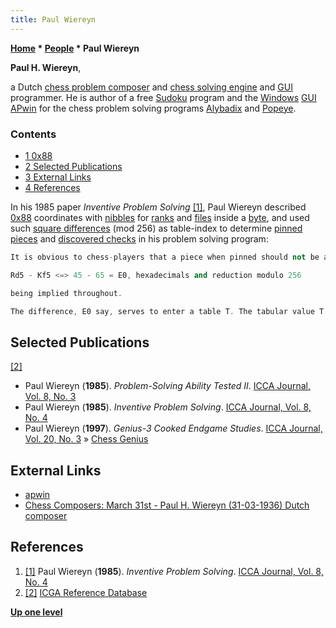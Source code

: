 ```yaml
---
title: Paul Wiereyn
---
```

**[Home](Home "Home") \* [People](People "People") \* Paul Wiereyn**


**Paul H. Wiereyn**,  

a Dutch [chess problem composer](Category:Chess_Composer "Category:Chess Composer") and [chess solving engine](Category:Problem "Category:Problem") and [GUI](GUI "GUI") programmer. 
He is author of a free [Sudoku](https://en.wikipedia.org/wiki/Sudoku) program and the [Windows](Windows "Windows") [GUI](GUI "GUI") [APwin](APwin "APwin") for the chess problem solving programs [Alybadix](Alybadix "Alybadix") and [Popeye](Popeye "Popeye").



### Contents


* [1 0x88](#0x88)
* [2 Selected Publications](#selected-publications)
* [3 External Links](#external-links)
* [4 References](#references)






In his 1985 paper *Inventive Problem Solving* <a id="cite-note-1" href="#cite-ref-1">[1]</a>, Paul Wiereyn described [0x88](0x88 "0x88") coordinates with [nibbles](Nibble "Nibble") for [ranks](Ranks "Ranks") and [files](Files "Files") inside a [byte](Byte "Byte"), and used such [square differences](Vector_Attacks "Vector Attacks") (mod 256) as table-index to determine [pinned pieces](Pin "Pin") and [discovered checks](Discovered_Check "Discovered Check") in his problem solving program:




```C++
It is obvious to chess-players that a piece when pinned should not be allowed to move out of the direction in which it is pinned. Hence, as a preliminary, we calculate, in one byte, the difference between the coordinates of the piece about to be moved and one's own King, e.g.,

```


```C++
Rd5 - Kf5 <=> 45 - 65 = E0, hexadecimals and reduction modulo 256 

```


```C++
being implied throughout.

```


```C++
The difference, E0 say, serves to enter a table T. The tabular value T[E0] so found, when zero, indicates non-collinearity (the pieces are not on the same rank, file or (co-)diagonal). If not zero, the value codes the direction of collinearity, i.e., the pinning direction. In our example the value T[E0] = F0, stands for due West. 

```

## Selected Publications


<a id="cite-note-2" href="#cite-ref-2">[2]</a>



* Paul Wiereyn (**1985**). *Problem-Solving Ability Tested II*. [ICCA Journal, Vol. 8, No. 3](ICGA_Journal#8_3 "ICGA Journal")
* Paul Wiereyn (**1985**). *Inventive Problem Solving*. [ICCA Journal, Vol. 8, No. 4](ICGA_Journal#8_4 "ICGA Journal")
* Paul Wiereyn (**1997**). *Genius-3 Cooked Endgame Studies*. [ICCA Journal, Vol. 20, No. 3](ICGA_Journal#20_3 "ICGA Journal") » [Chess Genius](Chess_Genius "Chess Genius")


## External Links


* [apwin](https://alybadix.000webhostapp.com/apwin.htm)
* [Chess Composers: March 31st - Paul H. Wiereyn (31-03-1936) Dutch composer](http://chesscomposers.blogspot.com/2012/03/march-31st.html)


## References


1. <a id="cite-ref-1" href="#cite-note-1">[1]</a> Paul Wiereyn (**1985**). *Inventive Problem Solving*. [ICCA Journal, Vol. 8, No. 4](ICGA_Journal#8_4 "ICGA Journal")
2. <a id="cite-ref-2" href="#cite-note-2">[2]</a> [ICGA Reference Database](ICGA_Journal#RefDB "ICGA Journal")

**[Up one level](People "People")**







 
